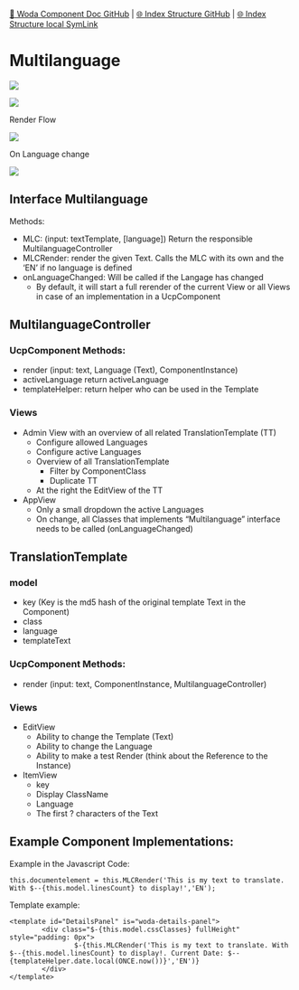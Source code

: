 [📁 Woda Component Doc GitHub](/cerulean-circle-unlimited-2cu/product/development/woda/woda-component-doc.md) | [🌐 Index Structure GitHub](/cerulean-circle-unlimited-2cu/product/development/woda/woda-component-doc/multilanguage.md) | [🌐 Index Structure local SymLink](./multilanguage.entry.md)

# Multilanguage

![](./attachments/Universal%20Translation.png.png)

![](./attachments/MultilanguageRelations.png.png)

Render Flow

![](./attachments/MultilanguageStartup.png.png)

On Language change

![](./attachments/onLanguageChanged.png.png)

## Interface Multilanguage

Methods:

- MLC: (input: textTemplate, \[language\]) Return the responsible MultilanguageController
- MLCRender: render the given Text. Calls the MLC with its own and the ‘EN’ if no language is defined
- onLanguageChanged: Will be called if the Langage has changed
  - By default, it will start a full rerender of the current View or all Views in case of an implementation in a UcpComponent

## MultilanguageController

### UcpComponent Methods:

- render (input: text, Language (Text), ComponentInstance)
- activeLanguage return activeLanguage
- templateHelper: return helper who can be used in the Template

### Views

- Admin View with an overview of all related TranslationTemplate (TT)
  - Configure allowed Languages
  - Configure active Languages
  - Overview of all TranslationTemplate
    - Filter by ComponentClass
    - Duplicate TT
  - At the right the EditView of the TT
- AppView
  - Only a small dropdown the active Languages
  - On change, all Classes that implements “Multilanguage” interface needs to be called (onLanguageChanged)

## TranslationTemplate

### model

- key (Key is the md5 hash of the original template Text in the Component)
- class
- language
- templateText

### UcpComponent Methods:

- render (input: text, ComponentInstance, MultilanguageController)

### Views

- EditView
  - Ability to change the Template (Text)
  - Ability to change the Language
  - Ability to make a test Render (think about the Reference to the Instance)
- ItemView
  - key
  - Display ClassName
  - Language
  - The first ? characters of the Text

## Example Component Implementations:

Example in the Javascript Code:

```
this.documentelement = this.MLCRender('This is my text to translate. With $--{this.model.linesCount} to display!','EN');
```

Template example:

```
<template id="DetailsPanel" is="woda-details-panel">
        <div class="$-{this.model.cssClasses} fullHeight" style="padding: 0px">
				$-{this.MLCRender('This is my text to translate. With $--{this.model.linesCount} to display!. Current Date: $--{templateHelper.date.local(ONCE.now())}','EN')}
        </div>
</template>
```
